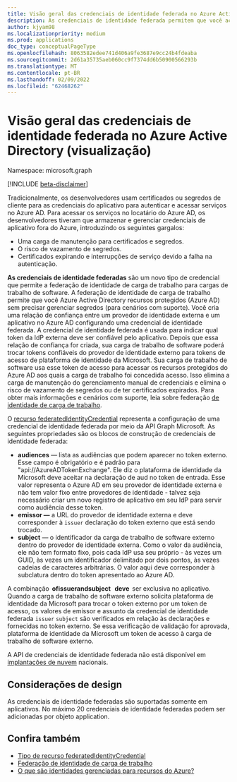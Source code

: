 ```yaml
---
title: Visão geral das credenciais de identidade federada no Azure Active Directory (visualização)
description: As credenciais de identidade federada permitem que você acesse recursos do Azure e do Microsoft Graph sem ter que gerenciar segredos. Isso faz parte da federação de identidade da carga de trabalho no Azure AD.
author: kjyam98
ms.localizationpriority: medium
ms.prod: applications
doc_type: conceptualPageType
ms.openlocfilehash: 8063582edee741d406a9fe3687e9cc24b4fdeaba
ms.sourcegitcommit: 2d61a35735aeb060cc9f7374dd6b50900566293b
ms.translationtype: MT
ms.contentlocale: pt-BR
ms.lasthandoff: 02/09/2022
ms.locfileid: "62468262"
---
```

# <a name="overview-of-federated-identity-credentials-in-azure-active-directory-preview"></a>Visão geral das credenciais de identidade federada no Azure Active Directory (visualização)

Namespace: microsoft.graph

[!INCLUDE [beta-disclaimer](../../includes/beta-disclaimer.md)]

Tradicionalmente, os desenvolvedores usam certificados ou segredos de cliente para as credenciais do aplicativo para autenticar e acessar serviços no Azure AD. Para acessar os serviços no locatário do Azure AD, os desenvolvedores tiveram que armazenar e gerenciar credenciais de aplicativo fora do Azure, introduzindo os seguintes gargalos:

+ Uma carga de manutenção para certificados e segredos.
+ O risco de vazamento de segredos.
+ Certificados expirando e interrupções de serviço devido a falha na autenticação.

**As credenciais de identidade federadas** são um novo tipo de credencial que permite a federação de identidade de carga de trabalho para cargas de trabalho de software. A federação de identidade de carga de trabalho permite que você Azure Active Directory recursos protegidos (Azure AD) sem precisar gerenciar segredos (para cenários com suporte). Você cria uma relação de confiança entre um provedor de identidade externa e um aplicativo no Azure AD configurando uma credencial de identidade federada. A credencial de identidade federada é usada para indicar qual token da IdP externa deve ser confiável pelo aplicativo. Depois que essa relação de confiança for criada, sua carga de trabalho de software poderá trocar tokens confiáveis do provedor de identidade externo para tokens de acesso de plataforma de identidade da Microsoft.  Sua carga de trabalho de software usa esse token de acesso para acessar os recursos protegidos do Azure AD aos quais a carga de trabalho foi concedida acesso. Isso elimina a carga de manutenção do gerenciamento manual de credenciais e elimina o risco de vazamento de segredos ou de ter certificados expirados. Para obter mais informações e cenários com suporte, leia sobre federação [de identidade de carga de trabalho](/azure/active-directory/develop/workload-identity-federation).

O [recurso federatedIdentityCredential](federatedidentitycredential.md) representa a configuração de uma credencial de identidade federada por meio da API Graph Microsoft. As seguintes propriedades são os blocos de construção de credenciais de identidade federada:

+ **audiences** — lista as audiências que podem aparecer no token externo. Esse campo é obrigatório e é padrão para "api://AzureADTokenExchange". Ele diz o plataforma de identidade da Microsoft deve aceitar na declaração de aud no token de entrada. Esse valor representa o Azure AD em seu provedor de identidade externa e não tem valor fixo entre provedores de identidade - talvez seja necessário criar um novo registro de aplicativo em seu IdP para servir como audiência desse token.
+ **emissor —** a URL do provedor de identidade externa e deve corresponder à `issuer` declaração do token externo que está sendo trocado.
+ **subject** — o identificador da carga de trabalho de software externo dentro do provedor de identidade externa. Como o valor da audiência, ele não tem formato fixo, pois cada IdP usa seu próprio - às vezes um GUID, às vezes um identificador delimitado por dois pontos, às vezes cadeias de caracteres arbitrárias. O valor aqui deve corresponder à subclatura dentro do token apresentado ao Azure AD.

A combinação  **ofissuerandsubject**   **deve**  ser exclusiva no aplicativo.  Quando a carga de trabalho de software externo solicita plataforma de identidade da Microsoft para trocar o token externo por um token de acesso,  os valores de  emissor e assunto da credencial de identidade federada `issuer` `subject` são verificados em relação às declarações e fornecidas no token externo. Se essa verificação de validação for aprovada, plataforma de identidade da Microsoft um token de acesso à carga de trabalho de software externo.

A API de credenciais de identidade federada não está disponível em [implantações de nuvem](/graph/deployments) nacionais.

## <a name="design-considerations"></a>Considerações de design

As credenciais de identidade federadas são suportadas somente em aplicativos. No máximo 20 credenciais de identidade federadas podem ser adicionadas por objeto application.

## <a name="see-also"></a>Confira também

+ [Tipo de recurso federatedIdentityCredential](federatedidentitycredential.md)
+ [Federação de identidade de carga de trabalho](/azure/active-directory/develop/workload-identity-federation)
+ [O que são identidades gerenciadas para recursos do Azure?](/azure/active-directory/managed-identities-azure-resources/overview)
<!--
Future: add links to articles that use federated identity credentials to access Azure AD resources.
>
